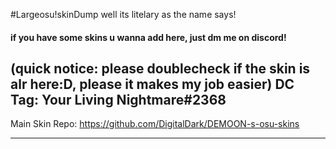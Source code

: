 #Largeosu!skinDump
well its litelary as the name says!

#### if you have some skins u wanna add here, just dm me on discord! 
(quick notice: please doublecheck if the skin is alr here:D, please it makes my job easier) 
DC Tag: Your Living Nightmare#2368
-------------------------------------------------

Main Skin Repo: https://github.com/DigitalDark/DEMOON-s-osu-skins

-------------------------------------------------
